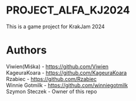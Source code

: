 # PROJECT_ALFA_KJ2024

This is a game project for KrakJam 2024

# Authors
Viwien(Miśka)  - https://github.com/Viwien  
KageuraKoara   - https://github.com/KageuraKoara  
Rzabiec        - https://github.com/Rzabiec  
Winnie Gotmilk - https://github.com/winniegotmilk  
Szymon Steczek - Owner of this repo  

